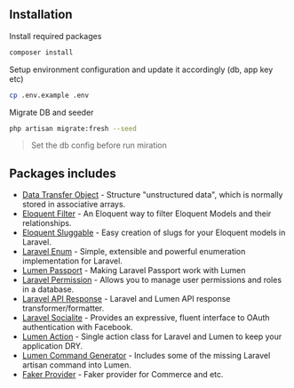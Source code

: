 ## Installation
Install required packages
```bash
composer install
```

Setup environment configuration and update it accordingly (db, app key etc)
```bash
cp .env.example .env
```

Migrate DB and seeder
```bash
php artisan migrate:fresh --seed
```
> Set the db config before run miration

## Packages includes
- [Data Transfer Object](https://github.com/spatie/data-transfer-object) - Structure "unstructured data", which is normally stored in associative arrays.
- [Eloquent Filter](https://github.com/Tucker-Eric/EloquentFilter) - An Eloquent way to filter Eloquent Models and their relationships.
- [Eloquent Sluggable](https://github.com/cviebrock/eloquent-sluggable) - Easy creation of slugs for your Eloquent models in Laravel.
- [Laravel Enum](https://github.com/BenSampo/laravel-enum) - Simple, extensible and powerful enumeration implementation for Laravel.
- [Lumen Passport](https://github.com/dusterio/lumen-passport) - Making Laravel Passport work with Lumen
- [Laravel Permission](https://github.com/spatie/laravel-permission) - Allows you to manage user permissions and roles in a database.
- [Laravel API Response](https://github.com/raditzfarhan/laravel-api-response) - Laravel and Lumen API response transformer/formatter.
- [Laravel Socialite](https://github.com/laravel/socialite) - Provides an expressive, fluent interface to OAuth authentication with Facebook.
- [Lumen Action](https://github.com/laraditz/action) - Single action class for Laravel and Lumen to keep your application DRY.
- [Lumen Command Generator](https://github.com/raditzfarhan/lumen-command-generator) - Includes some of the missing Laravel artisan command into Lumen.
- [Faker Provider](https://github.com/mbezhanov/faker-provider-collection) - Faker provider for Commerce and etc.
